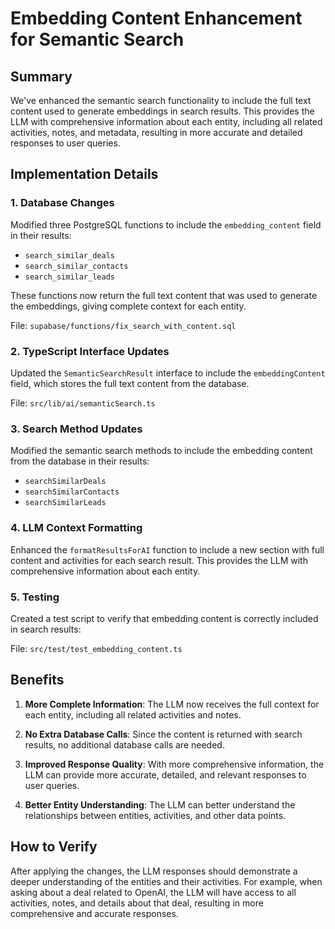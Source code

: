 # Embedding Content Enhancement for Semantic Search

## Summary

We've enhanced the semantic search functionality to include the full text content used to generate embeddings in search results. This provides the LLM with comprehensive information about each entity, including all related activities, notes, and metadata, resulting in more accurate and detailed responses to user queries.

## Implementation Details

### 1. Database Changes

Modified three PostgreSQL functions to include the `embedding_content` field in their results:

- `search_similar_deals`
- `search_similar_contacts`
- `search_similar_leads`

These functions now return the full text content that was used to generate the embeddings, giving complete context for each entity.

File: `supabase/functions/fix_search_with_content.sql`

### 2. TypeScript Interface Updates

Updated the `SemanticSearchResult` interface to include the `embeddingContent` field, which stores the full text content from the database.

File: `src/lib/ai/semanticSearch.ts`

### 3. Search Method Updates

Modified the semantic search methods to include the embedding content from the database in their results:

- `searchSimilarDeals`
- `searchSimilarContacts`
- `searchSimilarLeads`

### 4. LLM Context Formatting

Enhanced the `formatResultsForAI` function to include a new section with full content and activities for each search result. This provides the LLM with comprehensive information about each entity.

### 5. Testing

Created a test script to verify that embedding content is correctly included in search results:

File: `src/test/test_embedding_content.ts`

## Benefits

1. **More Complete Information**: The LLM now receives the full context for each entity, including all related activities and notes.

2. **No Extra Database Calls**: Since the content is returned with search results, no additional database calls are needed.

3. **Improved Response Quality**: With more comprehensive information, the LLM can provide more accurate, detailed, and relevant responses to user queries.

4. **Better Entity Understanding**: The LLM can better understand the relationships between entities, activities, and other data points.

## How to Verify

After applying the changes, the LLM responses should demonstrate a deeper understanding of the entities and their activities. For example, when asking about a deal related to OpenAI, the LLM will have access to all activities, notes, and details about that deal, resulting in more comprehensive and accurate responses.